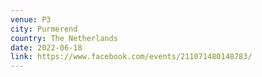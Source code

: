 ```yaml
---
venue: P3
city: Purmerend
country: The Netherlands
date: 2022-06-18
link: https://www.facebook.com/events/211071480148783/
---
```


